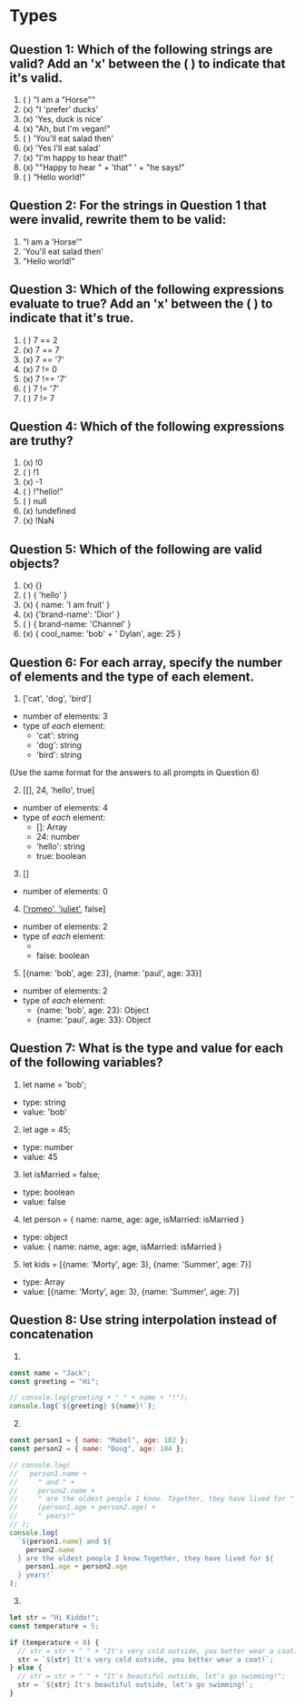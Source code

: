# Types

## Question 1: Which of the following strings are valid? Add an 'x' between the ( ) to indicate that it's valid.

1. ( ) "I am a "Horse""
2. (x) "I 'prefer' ducks'
3. (x) 'Yes, duck is nice'
4. (x) "Ah, but I\'m vegan!"
5. ( ) 'You'll eat salad then'
6. (x) 'Yes I\'ll eat salad'
7. (x) "I'm happy to hear that!"
8. (x) "\"Happy to hear " + 'that" ' + "he says!"
9. ( ) “Hello world!”

## Question 2: For the strings in Question 1 that were invalid, rewrite them to be valid:

1. "I am a 'Horse'"
2. 'You\'ll eat salad then'
3. "Hello world!"

## Question 3: Which of the following expressions evaluate to true? Add an 'x' between the ( ) to indicate that it's true.

1. ( ) 7 == 2
2. (x) 7 == 7
3. (x) 7 == '7'
4. (x) 7 != 0
5. (x) 7 !== '7'
6. ( ) 7 != '7'
7. ( ) 7 != 7

## Question 4: Which of the following expressions are truthy?

1. (x) !0
2. ( ) !1
3. (x) -1
4. ( ) !"hello!"
5. ( ) null
6. (x) !undefined
7. (x) !NaN

## Question 5: Which of the following are valid objects?

1. (x) {}
2. ( ) { 'hello' }
3. (x) { name: 'I am fruit' }
4. (x) {'brand-name': 'Dior' }
5. ( ) { brand-name: 'Channel' }
6. (x) { cool_name: 'bob' + ' Dylan', age: 25 }

## Question 6: For each array, specify the number of elements and the type of each element.

1. ['cat', 'dog', 'bird']

- number of elements: 3
- type of _each_ element:
  - 'cat': string
  - 'dog': string
  - 'bird': string

(Use the same format for the answers to all prompts in Question 6)

2. [[], 24, 'hello', true]

- number of elements: 4
- type of _each_ element:
  - []: Array
  - 24: number
  - 'hello': string
  - true: boolean

3. []

- number of elements: 0

4. [['romeo', 'juliet'], false]

- number of elements: 2
- type of _each_ element:
  - ['romeo', 'juliet']: Array
  - false: boolean

5. [{name: 'bob', age: 23}, {name: 'paul', age: 33}]

- number of elements: 2
- type of _each_ element:
  - {name: 'bob', age: 23}: Object
  - {name: 'paul', age: 33}: Object

## Question 7: What is the type and value for each of the following variables?

1. let name = 'bob';

- type: string
- value: 'bob'

2. let age = 45;

- type: number
- value: 45

3. let isMarried = false;

- type: boolean
- value: false

4. let person = { name: name, age: age, isMarried: isMarried }

- type: object
- value: { name: name, age: age, isMarried: isMarried }

5. let kids = [{name: 'Morty', age: 3}, {name: 'Summer', age: 7}]

- type: Array
- value: [{name: 'Morty', age: 3}, {name: 'Summer', age: 7}]

## Question 8: Use string interpolation instead of concatenation

1.

```js
const name = "Jack";
const greeting = "Hi";

// console.log(greeting + " " + name + "!");
console.log(`${greeting} ${name}!`);
```

2.

```js
const person1 = { name: "Mabel", age: 102 };
const person2 = { name: "Doug", age: 104 };

// console.log(
//   person1.name +
//     " and " +
//     person2.name +
//     " are the oldest people I know. Together, they have lived for " +
//     (person1.age + person2.age) +
//     " years!"
// );
console.log(
  `${person1.name} and ${
    person2.name
  } are the oldest people I know.Together, they have lived for ${
    person1.age + person2.age
  } years!`
);
```

3.

```js
let str = "Hi Kiddo!";
const temperature = 5;

if (temperature < 0) {
  // str = str + " " + "It's very cold outside, you better wear a coat!";
  str = `${str} It's very cold outside, you better wear a coat!`;
} else {
  // str = str + " " + "It's beautiful outside, let's go swimming!";
  str = `${str} It's beautiful outside, let's go swimming!`;
}
```
